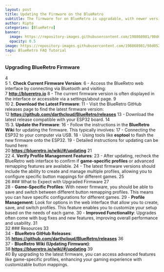 ```yaml
---
layout: post
title: Updating the Firmware on the BlueRetro
subtitle: The firmware for on BlueRetro is upgradable, with newer versions sometimes offering additional features like game-specific profiles. Here's how you can approach upgrading the firmware and what to expect from the update.
author: Ripto
categories: [BlueRetro]
banner: 
  image: https://repository-images.githubusercontent.com/198868981/98d05272-da79-4387-97af-7aaa665b2ff9
  opacity: 0.5
image: https://repository-images.githubusercontent.com/198868981/98d05272-da79-4387-97af-7aaa665b2ff9
tags: BlueRetro FAQ Tutorial
---
```


### Upgrading BlueRetro Firmware
4	
5	1. **Check Current Firmware Version**:
6	   - Access the BlueRetro web interface by connecting via Bluetooth and visiting:  
7	     **http://blueretro.io**
8	   - The current firmware version is often displayed in the interface or accessible via a settings/about page.
9	
10	2. **Download the Latest Firmware**:
11	   - Visit the BlueRetro GitHub releases page to find the latest firmware version:  
12	     **https://github.com/darthcloud/BlueRetro/releases**
13	   - Download the latest release compatible with your ESP32 board.
14	
15	3. **Update the Firmware**:
16	   - Follow the instructions in the **BlueRetro Wiki** for updating the firmware. This typically involves:
17	     - Connecting the ESP32 to your computer via USB.
18	     - Using tools like **esptool** to flash the new firmware onto the ESP32.
19	   - Detailed instructions for updating can be found here:  
20	     **https://blueretro.io/wiki/#/updating**
21	
22	4. **Verify Profile Management Features**:
23	   - After updating, recheck the BlueRetro web interface to confirm if **game-specific profiles** or advanced remapping features are available.
24	   - The latest firmware versions should include the ability to create and manage multiple profiles, allowing you to configure specific button mappings for different games.
25	
26	### What to Expect with Upgraded Firmware
27	
28	- **Game-Specific Profiles**: With newer firmware, you should be able to save and switch between different button remapping profiles. This means you can have specific configurations for different games.
29	- **Profile Management**: Look for options in the web interface that allow you to create, save, and switch profiles. This feature enables you to customize your setup based on the needs of each game.
30	- **Improved Functionality**: Upgrades often come with bug fixes and new features, improving overall performance and usability.
31	
32	### Resources
33	
34	- **BlueRetro GitHub Releases**:  
35	  **https://github.com/darthcloud/BlueRetro/releases**
36	
37	- **BlueRetro Wiki (Updating Firmware)**:  
38	  **https://blueretro.io/wiki/#/updating**
39	
40	By upgrading to the latest firmware, you can access advanced features like game-specific profiles, enhancing your gaming experience with customizable button mappings.
